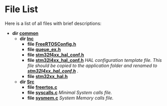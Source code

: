 
# File List

Here is a list of all files with brief descriptions:


* **dir** [**common**](dir_bdd9a5d540de89e9fe90efdfc6973a4f.md)     
    * **dir** [**Inc**](dir_4152f073bf32bf79124b676c9fe2adc1.md)     
        * **file** [**FreeRTOSConfig.h**](_free_r_t_o_s_config_8h.md)     
        * **file** [**queue\_ex.h**](queue__ex_8h.md)     
        * **file** [**stm32f4xx\_hal\_conf.h**](stm32f4xx__hal__conf_8h.md)     
        * **file** [**stm32l4xx\_hal\_conf.h**](stm32l4xx__hal__conf_8h.md) _HAL configuration template file. This file should be copied to the application folder and renamed to_ [_**stm32l4xx\_hal\_conf.h**_](stm32l4xx__hal__conf_8h.md) _._    
        * **file** [**stm32xx\_hal.h**](stm32xx__hal_8h.md)     
    * **dir** [**Src**](dir_a68c9adcdd2c4e614c81801efca3e79f.md)     
        * **file** [**freertos.c**](freertos_8c.md)     
        * **file** [**syscalls.c**](syscalls_8c.md) _Minimal System calls file._     
        * **file** [**sysmem.c**](sysmem_8c.md) _System Memory calls file._     

